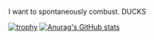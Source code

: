 I want to spontaneously combust. DUCKS

[![trophy](https://github-profile-trophy.vercel.app/?username=SoapEater)](https://github.com/ryo-ma/github-profile-trophy)
[![Anurag's GitHub stats](https://github-readme-stats.vercel.app/api?username=SoapEater)](https://github.com/anuraghazra/github-readme-stats)
